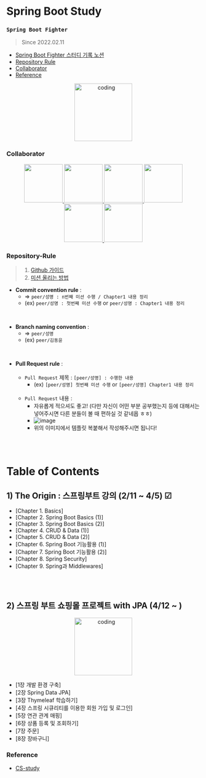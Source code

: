 # Spring Boot Study
### `Spring Boot Fighter`
> Since 2022.02.11

  - <a href="https://www.notion.so/Peer-Group-2-4f767d2bb511429db7b2bb4fd8c94055">Spring Boot Fighter 스터디 기록 노션</a>
  - [Repository Rule](#repository-rule)
  - [Collaborator](#collaborator)
  - [Reference](#reference)
  
<p align="center">
  <img src="https://blog.kakaocdn.net/dn/bTUS0r/btqCtYkkVjX/d3KozubgCSWLv1X9V5lbY1/img.png" alt="coding" width="150px" />
</p>

### Collaborator

<p align="center">
  
<a href="https://github.com/myway00">
  <img src="https://github.com/myway00.png" width="100">
</a>
  
 <a href="https://github.com/gdakate">
  <img src="https://github.com/gdakate.png" width="100">
</a>
  
 <a href="https://github.com/hehahihang">
  <img src="https://github.com/hehahihang.png" width="100">
</a>
  
 <a href="https://github.com/LeeJin0527">
  <img src="https://github.com/LeeJin0527.png" width="100">
</a>
  
 <a href="https://github.com/Subinhyun">
  <img src="https://github.com/Subinhyun.png" width="100">
</a>
  
 <a href="https://github.com/yoon-youngjin">
  <img src="https://github.com/yoon-youngjin.png" width="100">
</a>
  
</p>

### Repository-Rule

> 1) [Github 가이드](https://www.notion.so/Github-Study-2bac0600e75d477e828e96ab319f0247)<br>
> 2) [미션 올리는 방법](https://www.notion.so/Mission-63c14f867c6a4a5583f143a9472255f7)

- **Commit convention rule** : <br>
   - => `peer/성명 : n번째 미션 수행 / Chapter1 내용 정리 `
   - (ex) `peer/성명 : 첫번째 미션 수행` or `peer/성명 : Chapter1 내용 정리`
   
 <br>
 
- **Branch naming convention** : <br>
   - => `peer/성명` 
   - (ex) `peer/김동윤`
 <br> 


- **Pull Request rule** : <br>
    <br>
   - `Pull Request` 제목 : `[peer/성명] : 수행한 내용`
      - (ex) `[peer/성명] 첫번째 미션 수행` or `[peer/성명] Chapter1 내용 정리`<br><br>
   - `Pull Request` 내용 : 
      - 자유롭게 적으셔도 좋고! (다만 자신이 어떤 부분 공부했는지 등에 대해서는 넣어주시면 다른 분들이 볼 때 편하실 것 같네욥 ㅎㅎ)
      - ![image](https://user-images.githubusercontent.com/76711238/153603767-44a0b735-dd9f-4398-ba7c-b94a9a793196.png)<br>
      - 위의 이미지에서 템플릿 복붙해서 작성해주시면 됩니다!

 <br> <br>

# Table of Contents

## 1) The Origin : 스프링부트 강의 (2/11 ~ 4/5) ☑
- [Chapter 1. Basics]
- [Chapter 2. Spring Boot Basics (1)]
- [Chapter 3. Spring Boot Basics (2)]
- [Chapter 4. CRUD & Data (1)]
- [Chapter 5. CRUD & Data (2)]
- [Chapter 6. Spring Boot 기능활용 (1)]
- [Chapter 7. Spring Boot 기능활용 (2)]
- [Chapter 8. Spring Security]
- [Chapter 9. Spring과 Middlewares]

<br><br>

## 2) 스프링 부트 쇼핑몰 프로젝트 with JPA (4/12 ~ )
<p align="center">
   <img src="https://user-images.githubusercontent.com/76711238/162882556-6179c0b7-00a4-4164-ab62-b12b34fd3046.png" alt="coding" width="150px" />
</p>

- [1장 개발 환경 구축]
- [2장 Spring Data JPA]
- [3장 Thymeleaf 학습하기]
- [4장 스프링 시큐리티를 이용한 회원 가입 및 로그인]
- [5장 연관 관계 매핑]
- [6장 상품 등록 및 조회하기]
- [7장 주문]
- [8장 장바구니]


### Reference

- [CS-study](https://github.com/Seogeurim/CS-study#repository-rule)


